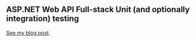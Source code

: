 ASP.NET Web API Full-stack Unit (and optionally integration) testing
--------------------------------------------------------------------

[See my blog post](http://robdmoore.id.au/blog/2013/02/02/automated-testing-of-asp-net-web-api-and-mvc-applications/).
